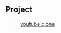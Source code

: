 ## Project

> [youtube clone](https://andydiii.github.io/Youtube-clone/less16-projectComplete/youtube.html)
